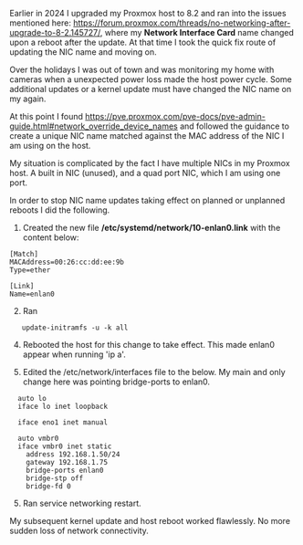 Earlier in 2024 I upgraded my Proxmox host to 8.2 and ran into the issues mentioned here: https://forum.proxmox.com/threads/no-networking-after-upgrade-to-8-2.145727/, where my **Network Interface Card** name changed upon a reboot after the update. At that time I took the quick fix route of updating the NIC name and moving on.

Over the holidays I was out of town and was monitoring my home with cameras when a unexpected power loss made the host power cycle. Some additional updates or a kernel update must have changed the NIC name on my again.

At this point I found https://pve.proxmox.com/pve-docs/pve-admin-guide.html#network_override_device_names and followed the guidance to create a unique NIC name matched against the MAC address of the NIC I am using on the host.

My situation is complicated by the fact I have multiple NICs in my Proxmox host. A built in NIC (unused), and a quad port NIC, which I am using one port.

In order to stop NIC name updates taking effect on planned or unplanned reboots I did the following.

1. Created the new file **/etc/systemd/network/10-enlan0.link** with the content below:

```
[Match]
MACAddress=00:26:cc:dd:ee:9b
Type=ether

[Link]
Name=enlan0
```

2. Ran
```
   update-initramfs -u -k all
```
4. Rebooted the host for this change to take effect. This made enlan0 appear when running 'ip a'.

5. Edited the /etc/network/interfaces file to the below. My main and only change here was pointing bridge-ports to enlan0.
```
  auto lo
  iface lo inet loopback

  iface eno1 inet manual

  auto vmbr0
  iface vmbr0 inet static
    address 192.168.1.50/24
    gateway 192.168.1.75
    bridge-ports enlan0
    bridge-stp off
    bridge-fd 0
```
5. Ran service networking restart.

My subsequent kernel update and host reboot worked flawlessly. No more sudden loss of network connectivity.
